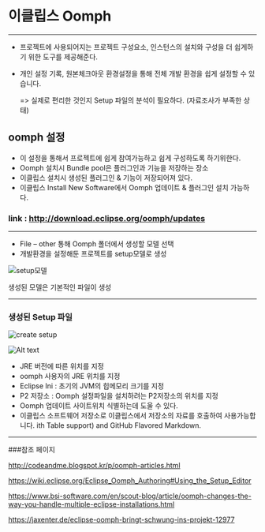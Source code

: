 # 이클립스 Oomph #
---

* 프로젝트에 사용되어지는 프로젝트 구성요소, 인스턴스의 설치와 구성을 더 쉽게하기 위한 도구를 제공해준다.  
* 개인 설정 기록, 원본체크아웃 환경설정을 통해 전체 개발 환경을 쉽게 설정할 수 있습니다. 

   => 실제로 편리한 것인지 Setup 파일의 분석이 필요하다. (자료조사가 부족한 상태)


## oomph 설정
* 이 설정을 통해서 프로젝트에 쉽게 참여가능하고 쉽게 구성하도록 하기위한다.
* Oomph 설치시 Bundle pool은  플러그인과 기능을 저장하는 장소
* 이클립스 설치시 생성된 플러그인 & 기능이 저장되어져 있다.
* 이클립스 Install New Software에서 Oomph 업데이트 & 플러그인 설치 가능하다.

### link : <http://download.eclipse.org/oomph/updates>

---

* File – other 통해 Oomph 폴더에서 생성할 모델 선택
* 개발환경을 설정해둔 프로젝트를 setup모델로 생성

 ![setup모델](http://postfiles16.naver.net/MjAxNzA3MDNfMjIg/MDAxNDk5MDY0Njk5NTE4.To3GnxKGxms8O2xx-woRg8q11SjNy3WuCnpca6UIMGYg.ZVw3F2mBL4apeXnDZFzSvOEjfk-GJfxxTOYPnTRPAPYg.PNG.ycy122/oomph1.png?type=w2)  


생성된 모델은 기본적인 파일이 생성

---
### 생성된 Setup 파일

![create setup](http://postfiles2.naver.net/MjAxNzA3MDNfMTgg/MDAxNDk5MDY0Njk5Njk3.IC9gNLBSR_ceXFfgzl4WbiqE2DfkZ8tAeVO86BqFyYAg.Ue9szdA_PbeXygwjQO8TUteR46ioixXdpSgrBoiiDJsg.PNG.ycy122/oomph2.png?type=w2)

![Alt text](http://postfiles2.naver.net/MjAxNzA3MDNfNjUg/MDAxNDk5MDY0Njk5ODU2.sI69nsaikXsON0Qzybv85THrU9KEULjNhDim3NRhT9Ig.6wKAk7ebS0N0XHE796HqyMpY-nFb76sj6HCOhrxTvBcg.PNG.ycy122/oomph3.png?type=w2)


* JRE 버전에 따른 위치를 지정 
* oomph 사용자의 JRE 위치를 지정	
* Eclipse Ini : 초기의 JVM의 힙메모리 크기를 지정
* P2 저장소 : Oomph 설정파일을 설치하려는 P2저장소의 위치를 지정 
* Oomph 업데이트 사이트위치 식별하는데 도울 수 있다.
* 이클립스 소프트웨어 저장소로 이클립스에서 저장소의 자료를 호출하여 사용가능합니다.
ith Table support) and GitHub Flavored Markdown.

---
###참조 페이지

<http://codeandme.blogspot.kr/p/oomph-articles.html>

<https://wiki.eclipse.org/Eclipse_Oomph_Authoring#Using_the_Setup_Editor>


<https://www.bsi-software.com/en/scout-blog/article/oomph-changes-the-way-you-handle-multiple-eclipse-installations.html>

<https://jaxenter.de/eclipse-oomph-bringt-schwung-ins-projekt-12977>
